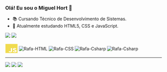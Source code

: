 ### Olá! Eu sou o Miguel Hort 👋

- 📚 Cursando Técnico de Desenvolvimento de Sistemas.
- 🌱 Atualmente estudando HTML5, CSS e JavaScript.

<div>
        <a href="https://www.linkedin.com/in/miguel-hort-a05537204/"></a>
        <img height="180em"
            src="https://github-readme-stats.vercel.app/api?username=MiguelHort&show_icons=true&theme=tokyonight">
        <img height="180em"
            src="https://github-readme-stats.vercel.app/api/top-langs/?username=MiguelHort&layout=compact&theme=tokyonight">
    </div>
    <div style="display: inline_block"><br>
      <img align="center" alt="Rafa-Js" height="30" width="40"
            src="https://raw.githubusercontent.com/devicons/devicon/master/icons/javascript/javascript-plain.svg">
        <img align="center" alt="Rafa-HTML" height="30" width="40"
            src="https://cdn.jsdelivr.net/gh/devicons/devicon/icons/html5/html5-original.svg">
        <img align="center" alt="Rafa-CSS" height="30" width="40"
            src="https://cdn.jsdelivr.net/gh/devicons/devicon/icons/css3/css3-original.svg">
        <img align="center" alt="Rafa-Csharp" height="30" width="40"
            src="https://cdn.jsdelivr.net/gh/devicons/devicon/icons/php/php-original.svg">
        <img align="center" alt="Rafa-Csharp" height="30" width="40"
            src="https://cdn.jsdelivr.net/gh/devicons/devicon/icons/nodejs/nodejs-original.svg">
    </div> <hr>
    <div>
        <a href="https://www.instagram.com/miguelhort/" target="_blank"><img
                src="https://img.shields.io/badge/-Instagram-%23E4405F?style=for-the-badge&logo=instagram&logoColor=white"
                target="_blank"></a>
        <a href="mailto:miguel.d.hort@gmail.com"><img
                src="https://img.shields.io/badge/-Gmail-%23333?style=for-the-badge&logo=gmail&logoColor=white"
                target="_blank"></a>
        <a href="https://www.linkedin.com/in/miguel-hort-a05537204/" target="_blank"><img
                src="https://img.shields.io/badge/-LinkedIn-%230077B5?style=for-the-badge&logo=linkedin&logoColor=white"
                target="_blank"></a>
    </div>
